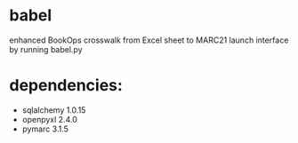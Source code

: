 # babel
enhanced BookOps crosswalk from Excel sheet to MARC21
launch interface by running babel.py

# dependencies:
* sqlalchemy 1.0.15
* openpyxl 2.4.0
* pymarc 3.1.5

